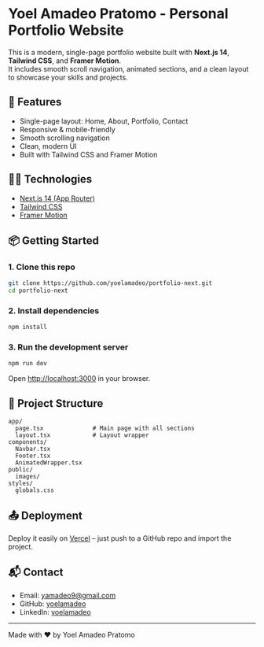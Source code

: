 # Yoel Amadeo Pratomo - Personal Portfolio Website

This is a modern, single-page portfolio website built with **Next.js 14**, **Tailwind CSS**, and **Framer Motion**.  
It includes smooth scroll navigation, animated sections, and a clean layout to showcase your skills and projects.

## 🚀 Features
- Single-page layout: Home, About, Portfolio, Contact
- Responsive & mobile-friendly
- Smooth scrolling navigation
- Clean, modern UI
- Built with Tailwind CSS and Framer Motion

## 🧑‍💻 Technologies
- [Next.js 14 (App Router)](https://nextjs.org/docs)
- [Tailwind CSS](https://tailwindcss.com/)
- [Framer Motion](https://www.framer.com/motion/)

## 📦 Getting Started

### 1. Clone this repo
```bash
git clone https://github.com/yoelamadeo/portfolio-next.git
cd portfolio-next
```

### 2. Install dependencies
```bash
npm install
```

### 3. Run the development server
```bash
npm run dev
```

Open [http://localhost:3000](http://localhost:3000) in your browser.

## 📁 Project Structure
```
app/
  page.tsx              # Main page with all sections
  layout.tsx            # Layout wrapper
components/
  Navbar.tsx
  Footer.tsx
  AnimatedWrapper.tsx
public/
  images/
styles/
  globals.css
```

## 📤 Deployment
Deploy it easily on [Vercel](https://vercel.com/) – just push to a GitHub repo and import the project.

## 📬 Contact
- Email: yamadeo9@gmail.com
- GitHub: [yoelamadeo](https://github.com/yoelamadeo)
- LinkedIn: [yoelamadeo](https://linkedin.com/in/yoelamadeo)

---

Made with ❤️ by Yoel Amadeo Pratomo
